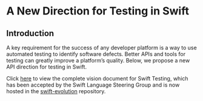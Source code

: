 # A New Direction for Testing in Swift

<!--
This source file is part of the Swift.org open source project

Copyright (c) 2023-2024 Apple Inc. and the Swift project authors
Licensed under Apache License v2.0 with Runtime Library Exception

See https://swift.org/LICENSE.txt for license information
See https://swift.org/CONTRIBUTORS.txt for Swift project authors
-->

## Introduction

A key requirement for the success of any developer platform is a way to use
automated testing to identify software defects. Better APIs and tools for
testing can greatly improve a platform’s quality. Below, we propose a new API
direction for testing in Swift.

Click [here](https://github.com/swiftlang/swift-evolution/blob/main/visions/swift-testing.md)
to view the complete vision document for Swift Testing, which has been accepted
by the Swift Language Steering Group and is now hosted in the
[swift-evolution](https://github.com/swiftlang/swift-evolution) repository.
